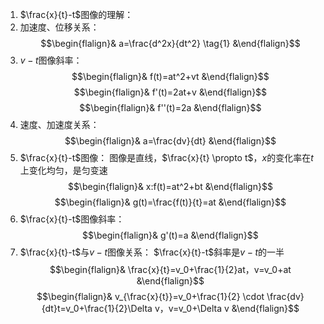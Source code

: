 1. $\frac{x}{t}-t$图像的理解：
1. 加速度、位移关系：
	$$\begin{flalign}& a=\frac{d^2x}{dt^2} \tag{1} &\end{flalign}$$
2. $v-t$图像斜率：
	$$\begin{flalign}& f(t)=at^2+vt &\end{flalign}$$
	$$\begin{flalign}& f'(t)=2at+v &\end{flalign}$$
	$$\begin{flalign}& f''(t)=2a &\end{flalign}$$
3. 速度、加速度关系：
	$$\begin{flalign}& a=\frac{dv}{dt} &\end{flalign}$$
4. $\frac{x}{t}-t$图像：
	图像是直线，$\frac{x}{t} \propto t$，$x$的变化率在$t$上变化均匀，是匀变速
	$$\begin{flalign}& x:f(t)=at^2+bt &\end{flalign}$$
	$$\begin{flalign}& g(t)=\frac{f(t)}{t}=at &\end{flalign}$$
5. $\frac{x}{t}-t$图像斜率：
	$$\begin{flalign}& g'(t)=a &\end{flalign}$$
6. $\frac{x}{t}-t$与$v-t$图像关系：
$\frac{x}{t}-t$斜率是$v-t$的一半
$$\begin{flalign}& \frac{x}{t}=v_0+\frac{1}{2}at，v=v_0+at &\end{flalign}$$
$$\begin{flalign}& v_{\frac{x}{t}}=v_0+\frac{1}{2} \cdot \frac{dv}{dt}t=v_0+\frac{1}{2}\Delta v，v=v_0+\Delta v &\end{flalign}$$